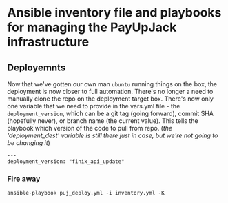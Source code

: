 # Ansible inventory file and playbooks for managing the PayUpJack infrastructure

## Deployemnts
Now that we've gotten our own man `ubuntu` running things on the box, the deployment is now closer to full automation.
There's no longer a need to manually clone the repo on the deployment target box. There's now only one variable that we need to provide in the vars.yml file - the `deployment_version`, which can be a git tag (going forward), commit SHA (hopefully never), or branch name (the current value). This tells the playbook which version of the code to pull from repo.
(*the 'deployment_dest' variable is still there just in case, but we're not going to be changing it*)
```
---
deployment_version: "finix_api_update"

```

### Fire away

```
ansible-playbook puj_deploy.yml -i inventory.yml -K
```
